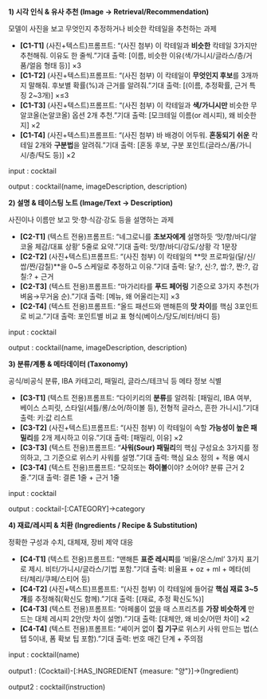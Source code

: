 **1) 시각 인식 & 유사 추천 (Image → Retrieval/Recommendation)**

모델이 사진을 보고 무엇인지 추정하거나 비슷한 칵테일을 추천하는 과제

- **[C1-T1]** (사진+텍스트)프롬프트: “(사진 첨부) 이 칵테일과 **비슷한** 칵테일 3가지만 추천해줘. 이유도 한 줄씩.”기대 출력: [이름, 비슷한 이유(색/가니시/글라스/층/거품/얼음 형태 등)] ×3
- **[C1-T2]** (사진+텍스트)프롬프트: “(사진 첨부) 이 칵테일이 **무엇인지 후보**를 3개까지 말해줘. 후보별 확률(%)과 근거를 알려줘.”기대 출력: [(이름, 추정확률, 근거 특징 2~3개)] ×≤3
- **[C1-T3]** (사진+텍스트)프롬프트: “(사진 첨부) 이 칵테일과 **색/가니시만** 비슷한 무알코올(논알코올) 옵션 2개 추천.”기대 출력: [모크테일 이름(or 레시피), 왜 비슷한지] ×2
- **[C1-T4]** (사진+텍스트)프롬프트: “(사진 첨부) 바 배경이 어두워. **혼동되기 쉬운** 칵테일 2개와 **구분법**을 알려줘.”기대 출력: [혼동 후보, 구분 포인트(글라스/폼/가니시/층/탁도 등)] ×2

input : cocktail

output : cocktail(name, imageDescription, description) 

**2) 설명 & 테이스팅 노트 (Image/Text → Description)**

사진이나 이름만 보고 맛·향·식감·강도 등을 설명하는 과제

- **[C2-T1]** (텍스트 전용)프롬프트: “네그로니를 **초보자에게** 설명하듯 ‘맛/향/바디/알코올 체감/대표 상황’ 5줄로 요약.”기대 출력: 맛/향/바디/강도/상황 각 1문장
- **[C2-T2]** (사진+텍스트)프롬프트: “(사진 첨부) 이 칵테일의 **맛 프로파일(달/신/쌉/짠/감칠)**을 0~5 스케일로 추정하고 이유.”기대 출력: 달:?, 신:?, 쌉:?, 짠:?, 감칠:? + 근거
- **[C2-T3]** (텍스트 전용)프롬프트: “마가리타를 **푸드 페어링** 기준으로 3가지 추천(가벼움→무거움 순).”기대 출력: [메뉴, 왜 어울리는지] ×3
- **[C2-T4]** (텍스트 전용)프롬프트: “올드 패션드와 맨해튼의 **맛 차이**를 핵심 3포인트로 비교.”기대 출력: 포인트별 비교 표 형식(베이스/당도/비터/바디 등)

input : cocktail

output : cocktail(name, imageDescription, description) 

**3) 분류/계통 & 메타데이터 (Taxonomy)**

공식/비공식 분류, IBA 카테고리, 패밀리, 글라스/테크닉 등 메타 정보 식별

- **[C3-T1]** (텍스트 전용)프롬프트: “다이키리의 **분류**를 알려줘: [패밀리, IBA 여부, 베이스 스피릿, 스타일(셔틀/롱/소어/하이볼 등), 전형적 글라스, 흔한 가니시].”기대 출력: 키:값 리스트
- **[C3-T2]** (사진+텍스트)프롬프트: “(사진 첨부) 이 칵테일이 속할 **가능성이 높은 패밀리**를 2개 제시하고 이유.”기대 출력: [패밀리, 이유] ×2
- **[C3-T3]** (텍스트 전용)프롬프트: “**사워(Sour) 패밀리**의 핵심 구성요소 3가지를 정의하고, 그 기준으로 위스키 사워를 설명.”기대 출력: 핵심 요소 정의 + 적용 예시
- **[C3-T4]** (텍스트 전용)프롬프트: “모히또는 **하이볼**이야? 소어야? 분류 근거 2줄.”기대 출력: 결론 1줄 + 근거 1줄

input : cocktail

output : cocktail-[:CATEGORY]→category

**4) 재료/레시피 & 치환 (Ingredients / Recipe & Substitution)**

정확한 구성과 수치, 대체재, 장비 제약 대응

- **[C4-T1]** (텍스트 전용)프롬프트: “맨해튼 **표준 레시피**를 ‘비율/온스/ml’ 3가지 표기로 제시. 비터/가니시/글라스/기법 포함.”기대 출력: 비율표 + oz + ml + 메타(비터/체리/쿠페/스티어 등)
- **[C4-T2]** (사진+텍스트)프롬프트: “(사진 첨부) 이 칵테일에 들어갈 **핵심 재료 3~5개**를 추정해줘(확신도 함께).”기대 출력: [(재료, 추정 확신도%)]
- **[C4-T3]** (텍스트 전용)프롬프트: “아페롤이 없을 때 스프리츠를 **가장 비슷하게** 만드는 대체 레시피 2안(맛 차이 설명).”기대 출력: [대체안, 왜 비슷/어떤 차이] ×2
- **[C4-T4]** (텍스트 전용)프롬프트: “셰이커 없이 **집 기구**로 위스키 사워 만드는 법(스텝 5이내, 폼 확보 팁 포함).”기대 출력: 번호 매긴 단계 + 주의점

input : cocktail(name)

output1 : (Cocktail)-[:HAS_INGREDIENT {measure: "양"}]->(Ingredient) 

output2 : cocktail(instruction)

